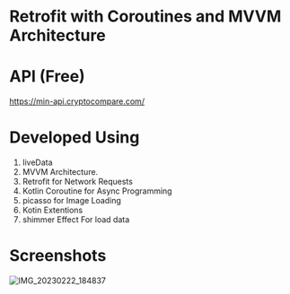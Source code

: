 # Retrofit with Coroutines and MVVM Architecture

# API (Free)
https://min-api.cryptocompare.com/


# Developed Using
1. liveData
2. MVVM Architecture.
3. Retrofit for Network Requests
4. Kotlin Coroutine for Async Programming
5. picasso for Image Loading
6. Kotin Extentions
7. shimmer Effect For load data


# Screenshots

![IMG_20230222_184837](https://user-images.githubusercontent.com/78638521/220670196-8c2897e1-42d6-4698-b6b1-ae4dc6613ecc.jpg)

